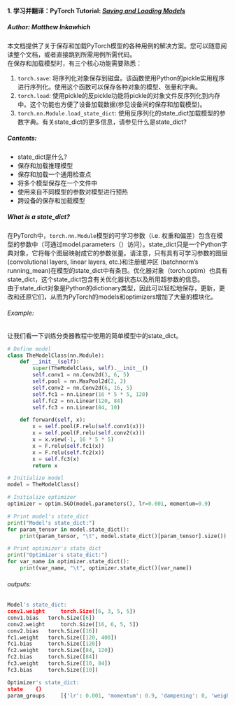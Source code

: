 #### 1. 学习并翻译：PyTorch Tutorial: [*Saving and Loading Models*](https://pytorch.org/tutorials/beginner/saving_loading_models.html#what-is-a-state-dict)  
##### Author: Matthew Inkawhich
本文档提供了关于保存和加载PyTorch模型的各种用例的解决方案。您可以随意阅读整个文档，或者直接跳到所需用例所需代码。  
在保存和加载模型时，有三个核心功能需要熟悉：  
1. `torch.save`: 将序列化对象保存到磁盘。该函数使用Python的pickle实用程序进行序列化。使用这个函数可以保存各种对象的模型、张量和字典。  
2. `torch.load`: 使用pickle的反pickle功能将pickle的对象文件反序列化到内存中。这个功能也方便了设备加载数据(参见设备间的保存和加载模型)。  
3. `torch.nn.Module.load_state_dict`: 使用反序列化的state_dict加载模型的参数字典。有关state_dict的更多信息，请参见什么是state_dict?  
##### Contents:
* state_dict是什么?    
* 保存和加载推理模型  
* 保存和加载一个通用检查点  
* 将多个模型保存在一个文件中  
* 使用来自不同模型的参数对模型进行预热  
* 跨设备的保存和加载模型  
##### What is a state_dict?
在PyTorch中，`torch.nn.Module`模型的可学习参数（i.e. 权重和偏差）包含在模型的参数中（可通过model.parameters（）访问）。state_dict只是一个Python字典对象，它将每个图层映射成它的参数张量。请注意，只有具有可学习参数的图层(convolutional layers, linear layers, etc.)和注册缓冲区 (batchnorm’s running_mean)在模型的state_dict中有条目。优化器对象（torch.optim）也具有state_dict，这个state_dict包含有关优化器状态以及所用超参数的信息。  
由于state_dict对象是Python的dictionary类型，因此可以轻松地保存，更新，更改和还原它们，从而为PyTorch的models和optimizers增加了大量的模块化。  
###### Example:  
让我们看一下训练分类器教程中使用的简单模型中的state_dict。  
```python
# Define model
class TheModelClass(nn.Module):
    def __init__(self):
        super(TheModelClass, self).__init__()
        self.conv1 = nn.Conv2d(3, 6, 5)
        self.pool = nn.MaxPool2d(2, 2)
        self.conv2 = nn.Conv2d(6, 16, 5)
        self.fc1 = nn.Linear(16 * 5 * 5, 120)
        self.fc2 = nn.Linear(120, 84)
        self.fc3 = nn.Linear(84, 10)

    def forward(self, x):
        x = self.pool(F.relu(self.conv1(x)))
        x = self.pool(F.relu(self.conv2(x)))
        x = x.view(-1, 16 * 5 * 5)
        x = F.relu(self.fc1(x))
        x = F.relu(self.fc2(x))
        x = self.fc3(x)
        return x

# Initialize model
model = TheModelClass()

# Initialize optimizer
optimizer = optim.SGD(model.parameters(), lr=0.001, momentum=0.9)

# Print model's state_dict
print("Model's state_dict:")
for param_tensor in model.state_dict():
    print(param_tensor, "\t", model.state_dict()[param_tensor].size())

# Print optimizer's state_dict
print("Optimizer's state_dict:")
for var_name in optimizer.state_dict():
    print(var_name, "\t", optimizer.state_dict()[var_name])  
```  
###### outputs:  
```python
Model's state_dict:
conv1.weight     torch.Size([6, 3, 5, 5])
conv1.bias   torch.Size([6])
conv2.weight     torch.Size([16, 6, 5, 5])
conv2.bias   torch.Size([16])
fc1.weight   torch.Size([120, 400])
fc1.bias     torch.Size([120])
fc2.weight   torch.Size([84, 120])
fc2.bias     torch.Size([84])
fc3.weight   torch.Size([10, 84])
fc3.bias     torch.Size([10])

Optimizer's state_dict:
state    {}
param_groups     [{'lr': 0.001, 'momentum': 0.9, 'dampening': 0, 'weight_decay': 0, 'nesterov': False, 'params': [4675713712, 4675713784, 4675714000, 4675714072, 4675714216, 4675714288, 4675714432, 4675714504, 4675714648, 4675714720]}]
```
